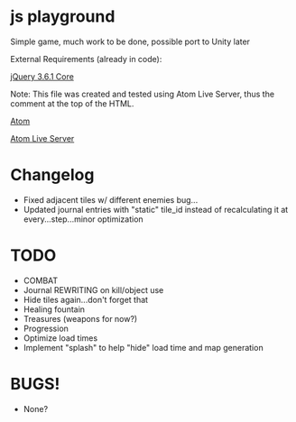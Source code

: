 # js playground
Simple game, much work to be done, possible port to Unity later

External Requirements (already in code):

[jQuery 3.6.1 Core](https://releases.jquery.com/jquery/)

Note: This file was created and tested using Atom Live Server, thus the comment at the top of the HTML.

[Atom](https://github.com/atom/atom)

[Atom Live Server](https://github.com/jas-chen/atom-live-server)

# Changelog
- Fixed adjacent tiles w/ different enemies bug...
- Updated journal entries with "static" tile_id instead of recalculating it at every...step...minor optimization

# TODO
- COMBAT
- Journal REWRITING on kill/object use
- Hide tiles again...don't forget that
- Healing fountain
- Treasures (weapons for now?)
- Progression
- Optimize load times
- Implement "splash" to help "hide" load time and map generation

# BUGS!
- None?
